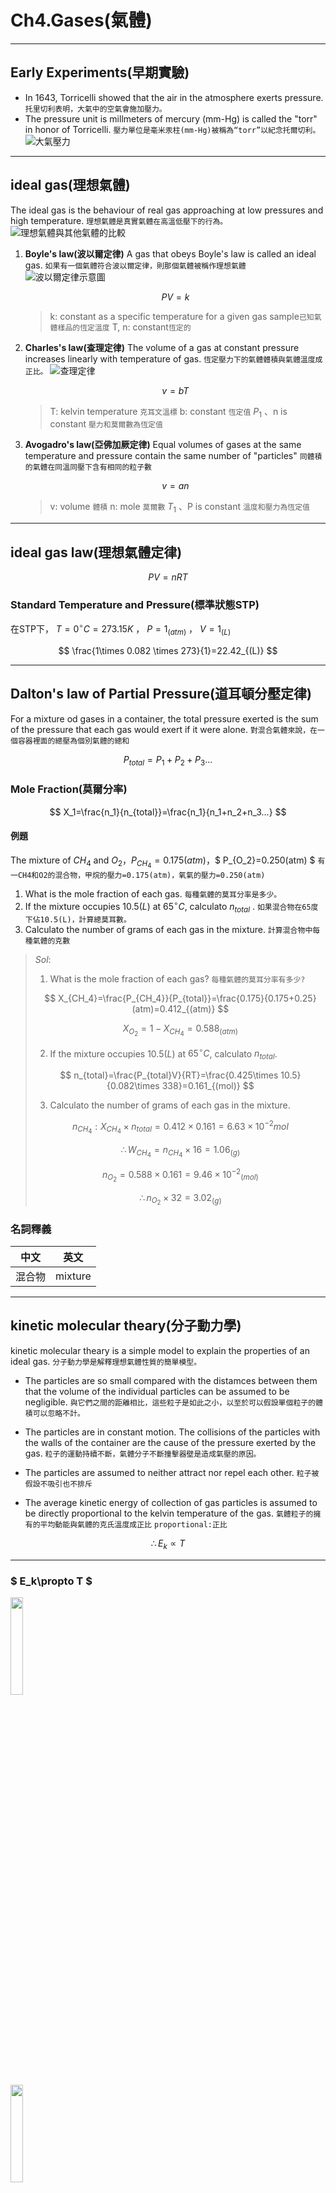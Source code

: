 # Ch4.Gases(氣體)

---

## Early Experiments(早期實驗)

* In 1643, Torricelli showed that the air in the atmosphere exerts pressure.
  `托里切利表明，大氣中的空氣會施加壓力。`
* The pressure unit is millmeters of mercury (mm-Hg) is called the "torr" in honor of Torricelli.
`壓力單位是毫米汞柱(mm-Hg)被稱為“torr”以紀念托爾切利。`
![大氣壓力](./Pictrue/2022-10-09-13-26-47.png)

---

## ideal gas(理想氣體)

The ideal gas is the behaviour of real gas approaching at low pressures and high temperature.
`理想氣體是真實氣體在高溫低壓下的行為。`
![理想氣體與其他氣體的比較](./Pictrue/2022-10-09-13-53-01.png)

1. **Boyle's law(波以爾定律)**
   A gas that obeys Boyle's law is called an ideal gas.
   `如果有一個氣體符合波以爾定律，則那個氣體被稱作理想氣體`
![波以爾定律示意圖](./Pictrue/2022-10-09-13-40-28.png)

   $$ PV=k $$

   > k: constant as a specific temperature for a given gas sample`已知氣體樣品的恆定溫度`
   > T, n: constant`恆定的`

2. **Charles's law(查理定律)**
   The volume of a gas at constant pressure increases linearly with temperature of gas.
   `恆定壓力下的氣體體積與氣體溫度成正比。`
![查理定律](./Pictrue/2022-10-09-14-05-12.png)

   $$ v=bT $$

   > T: kelvin temperature `克耳文溫標`
   > b: constant `恆定值`
   > $P_1$ 、n is constant `壓力和莫爾數為恆定值`

3. **Avogadro's law(亞佛加厥定律)**
   Equal volumes of gases at the same temperature and pressure contain the same number of "particles"
  `同體積的氣體在同溫同壓下含有相同的粒子數`

   $$ v=an $$

   > v: volume `體積`
   > n: mole `莫爾數`
   > $T_1$ 、P is constant `溫度和壓力為恆定值`

---

## ideal gas law(理想氣體定律)

$$ PV=nRT $$

### Standard Temperature and Pressure(標準狀態STP)

在STP下， $T=0^{\circ}C=273.15K$ ， $P=1_{(atm)}$ ， $V=1_{(L)}$

$$ \frac{1\times 0.082 \times 273}{1}=22.42_{(L)} $$

---

## Dalton's law of Partial Pressure(道耳頓分壓定律)

For a mixture od gases in a container, the total pressure exerted is the sum of the pressure that each gas would exert if it were alone.
`對混合氣體來說，在一個容器裡面的總壓為個別氣體的總和`

$$ P_{total}=P_1+P_2+P_3... $$

### Mole Fraction(莫爾分率)

$$ X_1=\frac{n_1}{n_{total}}=\frac{n_1}{n_1+n_2+n_3...} $$

#### 例題

The mixture of $CH_4$ and $O_2$，$P_{CH_4}=0.175(atm)$，$ P_{O_2}=0.250(atm) $
`有一CH4和O2的混合物，甲烷的壓力=0.175(atm)，氧氣的壓力=0.250(atm)`

1. What is the mole fraction of each gas.
   `每種氣體的莫耳分率是多少。`
2. If the mixture occupies $10.5(L)$ at $65^{\circ}C$, calculato $n_{total}$ .
   `如果混合物在65度下佔10.5(L)，計算總莫耳數。`
3. Calculato the number of grams of each gas in the mixture.
   `計算混合物中每種氣體的克數`

> $Sol:$
>
> 1. What is the mole fraction of each gas?
> `每種氣體的莫耳分率有多少?`
>
> $$ X_{CH_4}=\frac{P_{CH_4}}{P_{total}}=\frac{0.175}{0.175+0.25}(atm)=0.412_{(atm)} $$
>
> $$ X_{O_2}=1-X_{CH_4}=0.588_{(atm)} $$
>
> 2. If the mixture occupies $10.5(L)$ at $65^{\circ}C$, calculato $n_{total}$.
>
> $$ n_{total}=\frac{P_{total}V}{RT}=\frac{0.425\times 10.5}{0.082\times 338}=0.161_{(mol)} $$
>
> 3. Calculato the number of grams of each gas in the mixture.
>
> $$ n_{CH_4}:X_{CH_4}\times n_{total}=0.412\times 0.161= 6.63\times 10^{-2}mol $$
>
> $$ \therefore W_{CH_4}=n_{CH_4}\times 16=1.06_{(g)} $$
>
> $$ n_{O_2}=0.588\times 0.161=9.46\times {10^{-2}}_{(mol)} $$
>
> $$ \therefore n_{O_2}\times 32=3.02_{(g)} $$

### 名詞釋義

| 中文   | 英文    |
| ------ | ------- |
| 混合物 | mixture |

---

## kinetic molecular theary(分子動力學)

kinetic molecular theary is a simple model to explain the properties of an ideal gas.
`分子動力學是解釋理想氣體性質的簡單模型。`

* The particles are so small compared with the distamces between them that the volume of the individual particles can be assumed to be negligible.
`與它們之間的距離相比，這些粒子是如此之小，以至於可以假設單個粒子的體積可以忽略不計。`

* The particles are in constant motion. The collisions of the particles with the walls of the container are the cause of the pressure exerted by the gas.
`粒子的運動持續不斷，氣體分子不斷撞擊器壁是造成氣壓的原因。`

* The particles are assumed to neither attract nor repel each other.
`粒子被假設不吸引也不排斥`

* The average kinetic energy of collection of gas particles is assumed to be directly proportional to the kelvin temperature of the gas.
`氣體粒子的擁有的平均動能與氣體的克氏溫度成正比`
`proportional:正比`

$$ \therefore E_k\propto T $$

---

### $ E_k\propto T $

<div><img src=Pictrue/IMG_20221021_102157.jpg width=20% /></div>
<div><img src=Pictrue/IMG_20221021_102212.jpg width=20% /><div>
<!-- 之後再寫，這邊內容有點多 -->

### Root Mean square velocity(均方根速率)

* $\bar{u}^2:\text{the average of the square velocity}$
* $u_{rms}=\sqrt{\bar{u}^2}:\text{root mean square velocity}$

$$
K_E=N_A(\frac{1}{2}m\bar{u}^2)=\frac{3}{2}RT \\
\Rightarrow\bar{u}^2=\frac{3RT}{mN_A} \\
\Rightarrow u_{rms}=\sqrt{\bar{u}^2}=\sqrt{\frac{3RT}{mN_A}}
$$

* $u_{mp}:\text{most probable velocity}$
  > The most probable velocity mean the velocity possessed by the greatest number of gas particle.

  $$ u_{mp}=\sqrt{\frac{2k_sT}{m}}=\sqrt{\frac{2RT}{mV_A}} $$
  >
  > $ m $: A gas particle mass
  > $ k_B $: Boltzmann's constant
  > $ k_B=1.38\times 10^{-23}() $
<!-- 待補 -->

---

## Real gas(真實氣體)

![關係圖](./Pictrue/IMG_20221021_113155.jpg)

* 左圖：Low Pressure(P) to ideal gas.
* 右圖：High Temperature(Temp.) approach to ideal gas.

### 凡得瓦方程式

$$ (P_{obs}+a(\frac{n}{V})^2)(V-nb)=nRT $$

  > $ (P_{obs}+a(\frac{n}{V})^2) $: Corrected pressure(ideal as attract)
  > $ (V-nb) $: Corrected volume(ideal gas don't have volume)
